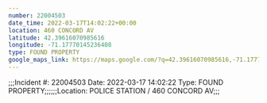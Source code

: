 ```yaml
---
number: 22004503
date_time: 2022-03-17T14:02:22+00:00
location: 460 CONCORD AV
latitude: 42.39616070985616
longitude: -71.17770145236408
type: FOUND PROPERTY
google_maps_link: https://maps.google.com/?q=42.39616070985616,-71.17770145236408
---
```


;;;Incident #: 22004503  Date: 2022-03-17 14:02:22   Type: FOUND PROPERTY;;;;;;Location: POLICE STATION / 460 CONCORD AV;;;
